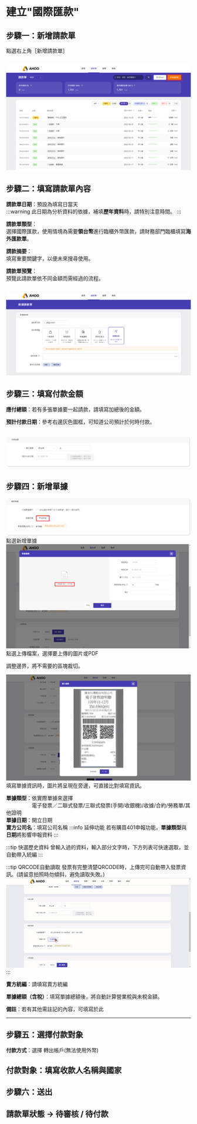 # 建立"國際匯款"

## **步驟一：新增請款單**

點選右上角［新增請款單］  

![新增請款單](./new.png)
---

## **步驟二：填寫請款單內容**  

**請款單日期**：預設為填寫日當天  
:::warning
此日期為分析資料的依據，補填**歷年資料**時，請特別注意時間。
:::

**請款單類型**：  
選擇國際匯款，使用情境為需要**領台幣**進行臨櫃外幣匯款，請財務部門臨櫃填寫**海外匯款單**。
  
**請款摘要**：  
填寫重要關鍵字，以便未來搜尋使用。  
  
**請款單預覽**：  
預覽此請款單依不同金額而需經過的流程。  
  
![填寫請款單內容](./international.png)
---

## **步驟三：填寫付款金額**  
  
**應付總額**：若有多張單據要一起請款，請填寫加總後的金額。  
  
**預計付款日期**：參考右邊灰色圖框，可知道公司預計於何時付款。  
  
![填寫付款金額](./money.png)
---

## **步驟四：新增單據**  

![新增單據](./receipt1.png)
點選新增單據  
![新增單據](./receipt2.png)
點選上傳檔案，選擇要上傳的圖片或PDF  
  
調整邊界，將不需要的區塊裁切。  

![新增單據](./receipt3.png)
填寫單據資訊時，圖片將呈現在旁邊，可直接比對填寫資訊。  

**單據類型**：依實際單據來選擇  
　　　　　電子發票／二聯式發票/三聯式發票(手開/收銀機)/收據/合約/勞務單/其他證明  
**單據日期**：開立日期  
**賣方公司名**：填寫公司名稱
:::info 延伸功能
若有購買401申報功能，**單據類型**與**日期**將影響申報資料
:::


:::tip 快選歷史資料
曾輸入過的資料，輸入部分文字時，下方列表可快速選取，並自動帶入統編
:::

:::tip QRCODE自動讀取
發票有完整清楚QRCODE時，上傳完可自動帶入發票資訊。(請留意拍照時勿傾斜，避免讀取失敗。)
![QRcode](./qrcode.gif)
:::

**賣方統編**：請填寫賣方統編  

**單據總額（含稅）**：填寫單據總額後，將自動計算營業稅與未稅金額。  

**備註**：若有其他需註記的內容，可填寫於此  

---

## **步驟五：選擇付款對象**  
**付款方式**：選擇 轉出帳戶(無法使用外幣)  
  
**付款對象**：填寫**收款人名稱**與**國家**
---
  
## **步驟六：送出**  
請款單狀態 → 待審核 / 待付款  
---

